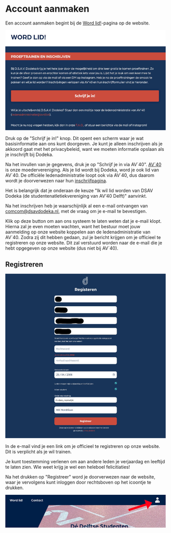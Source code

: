 # Account aanmaken

Een account aanmaken begint bij de [Word lid!](https://dsavdodeka.nl/word_lid)-pagina op de website. 

![Plaatje van de Word lid!-pagina met "Schrijf je in" button.](../images/word_lid.jpg)

Druk op de "Schrijf je in!" knop. Dit opent een scherm waar je wat basisinformatie aan ons kunt doorgeven. Je kunt je alleen inschrijven als je akkoord gaat met het privacybeleid, want we moeten informatie opslaan als je inschrijft bij Dodeka.

Na het invullen van je gegevens, druk je op "Schrijf je in via AV\`40". [AV\`40](https://www.av40.nl/) is onze moedervereniging. Als je lid wordt bij Dodeka, word je ook lid van AV\`40. De officiële ledenadministratie loopt ook via AV\`40, dus daarom wordt je doorverwezen naar hun [inschrijfpagina](https://www.av40.nl/index.php?page=Inschrijfformulier&sid=1).

Het is belangrijk dat je onderaan de keuze "Ik wil lid worden van DSAV Dodeka (de studentenatletiekvereniging van AV'40 Delft)" aanvinkt. 

Na het inschrijven heb je waarschijnlijk al een e-mail ontvangen van comcom@dsavdodeka.nl, met de vraag om je e-mail te bevestigen.

<!-- TODO: voeg plaatje van email toe -->

Klik op deze button om aan ons systeem te laten weten dat je e-mail klopt. Hierna zal je even moeten wachten, want het bestuur moet jouw aanmelding op onze website koppelen aan de ledenadministratie van AV\`40. Zodra zij dit hebben gedaan, zul je bericht krijgen om je officieel te registreren op onze website. Dit zal verstuurd worden naar de e-mail die je hebt opgegeven op onze website (dus niet bij AV\`40).


## Registreren

![Plaatje van de 'Registreren'-pagina.](../images/registreer.jpg)

In de e-mail vind je een link om je officieel te registreren op onze website. Dit is verplicht als je wil trainen.

Je kunt toestemming verlenen om aan andere leden je verjaardag en leeftijd te laten zien. Wie weet krijg je wel een heleboel felicitiaties!

Na het drukken op "Registreer" word je doorverwezen naar de website, waar je vervolgens kunt inloggen door rechtsboven op het icoontje te drukken.

![Plaatje van icoontje rechtsboven op de website om in te loggen.](../images/inlog.jpg)